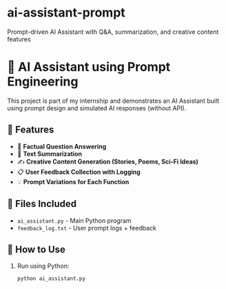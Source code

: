 # ai-assistant-prompt
Prompt-driven AI Assistant with Q&amp;A, summarization, and creative content features
# 🤖 AI Assistant using Prompt Engineering

This project is part of my internship and demonstrates an AI Assistant built using prompt design and simulated AI responses (without API).

## 🚀 Features

- 📌 **Factual Question Answering**
- 📄 **Text Summarization**
- ✍️ **Creative Content Generation (Stories, Poems, Sci-Fi Ideas)**
- 📋 **User Feedback Collection with Logging**
- 💡 **Prompt Variations for Each Function**

## 📂 Files Included

- `ai_assistant.py` - Main Python program
- `feedback_log.txt` - User prompt logs + feedback


## 💬 How to Use

1. Run using Python:
   ```bash
   python ai_assistant.py
